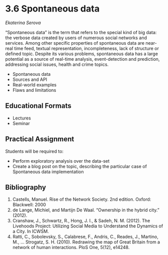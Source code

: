 # 3.6 Spontaneous data

*Ekaterina Serova*

“Spontaneous data” is the term that refers to the special kind of big data: the verbose data created by users of numerous social networks and services. Among other specific properties of spontaneous data are near-real time feed, textual representation, incompleteness, lack of structure or defined topic. Despite its various problems, spontaneous data has a large potential as a source of real-time analysis, event-detection and prediction, addressing social issues, health and crime topics.

- Spontaneous data
- Sources and API
- Real-world examples
- Flaws and limitations

## Educational Formats
- Lectures 
- Seminar 

## Practical Assignment
Students will be required to:

- Perform exploratory analysis over the data-set
- Create a blog post on the topic, describing the particular case of Spontaneous data implementation

## Bibliography

1. Castells, Manuel. Rise of the Network Society. 2nd edition. Oxford: Blackwell: 2000 
2. de Lange, Michiel, and Martijn De Waal. “Ownership in the hybrid city.” (2012). 
3. Cranshaw, J., Schwartz, R., Hong, J. I., & Sadeh, N. M. (2012). The Livehoods Project: Utilizing Social Media to Understand the Dynamics of a City. In ICWSM. 
4. Ratti, C., Sobolevsky, S., Calabrese, F., Andris, C., Reades, J., Martino, M., … Strogatz, S. H. (2010). Redrawing the map of Great Britain from a network of human interactions. PloS One, 5(12), e14248.
